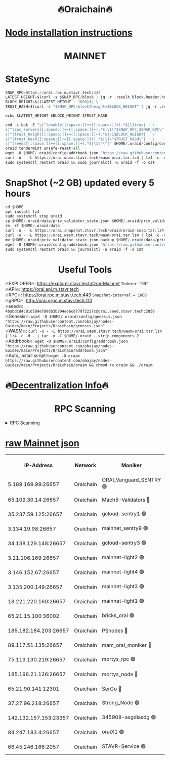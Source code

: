 <h1 align="center"> 🔥Oraichain🔥</h1>

[Node installation instructions](https://github.com/obajay/nodes-Guides/tree/main/Projects/Oraichain)
=
<h1 align="center"> MAINNET</h1>

# StateSync
```python
SNAP_RPC=https://orai.rpc.m.stavr.tech:443
LATEST_HEIGHT=$(curl -s $SNAP_RPC/block | jq -r .result.block.header.height); \
BLOCK_HEIGHT=$((LATEST_HEIGHT - 1000)); \
TRUST_HASH=$(curl -s "$SNAP_RPC/block?height=$BLOCK_HEIGHT" | jq -r .result.block_id.hash)

echo $LATEST_HEIGHT $BLOCK_HEIGHT $TRUST_HASH

sed -i.bak -E "s|^(enable[[:space:]]+=[[:space:]]+).*$|\1true| ; \
s|^(rpc_servers[[:space:]]+=[[:space:]]+).*$|\1\"$SNAP_RPC,$SNAP_RPC\"| ; \
s|^(trust_height[[:space:]]+=[[:space:]]+).*$|\1$BLOCK_HEIGHT| ; \
s|^(trust_hash[[:space:]]+=[[:space:]]+).*$|\1\"$TRUST_HASH\"| ; \
s|^(seeds[[:space:]]+=[[:space:]]+).*$|\1\"\"|" $HOME/.oraid/config/config.toml
oraid tendermint unsafe-reset-all
wget -O $HOME/.oraid/config/addrbook.json "https://raw.githubusercontent.com/obajay/nodes-Guides/main/Projects/Oraichain/addrbook.json"
curl -o - -L https://orai.wasm.stavr.tech/wasm-orai.tar.lz4 | lz4 -c -d - | tar -x -C $HOME/.oraid --strip-components 2
sudo systemctl restart oraid && sudo journalctl -u oraid -f -o cat
```
# SnapShot (~2 GB) updated every 5 hours
```python
cd $HOME
apt install lz4
sudo systemctl stop oraid
cp $HOME/.oraid/data/priv_validator_state.json $HOME/.oraid/priv_validator_state.json.backup
rm -rf $HOME/.oraid/data
curl -o - -L https://orai.snapshot.stavr.tech/oraid/oraid-snap.tar.lz4 | lz4 -c -d - | tar -x -C $HOME/.oraid --strip-components 2
curl -o - -L https://orai.wasm.stavr.tech/wasm-orai.tar.lz4 | lz4 -c -d - | tar -x -C $HOME/.oraid --strip-components 2
mv $HOME/.oraid/priv_validator_state.json.backup $HOME/.oraid/data/priv_validator_state.json
wget -O $HOME/.oraid/config/addrbook.json "https://raw.githubusercontent.com/obajay/nodes-Guides/main/Projects/Oraichain/addrbook.json"
sudo systemctl restart oraid && journalctl -u oraid -f -o cat
```

 <h1 align="center"> Useful Tools</h1>

🔥EXPLORER🔥:     https://explorer.stavr.tech/Orai-Mainnet        `Indexer "ON"` \
🔥API🔥:          https://orai.api.m.stavr.tech \
🔥RPC🔥:          https://orai.rpc.m.stavr.tech:443              `Snapshot-interval = 1000` \
🔥gRPC🔥:         http://orai.grpc.m.stavr.tech:110 \
🔥seed🔥:      `4babdcd4c81d589e789db3b294eebcd779f2227c@orai.seed.stavr.tech:2056` \
🔥Genesis🔥:   `wget -O $HOME/.oraid/config/genesis.json "https://raw.githubusercontent.com/obajay/nodes-Guides/main/Projects/Oraichain/genesis.json"` \
🔥WASM🔥:      `curl -o - -L https://orai.wasm.stavr.tech/wasm-orai.tar.lz4 | lz4 -c -d - | tar -x -C $HOME/.oraid --strip-components 2` \
🔥Addrbook🔥:  `wget -O $HOME/.oraid/config/addrbook.json "https://raw.githubusercontent.com/obajay/nodes-Guides/main/Projects/Oraichain/addrbook.json"` \
🔥Auto_install script🔥:`wget -O oraim https://raw.githubusercontent.com/obajay/nodes-Guides/main/Projects/Oraichain/oraim && chmod +x oraim && ./oraim`

🔥[Decentralization Info](https://github.com/obajay/StateSync-snapshots/tree/main/Projects/Oraichain/Decentralization)🔥
=
<h1 align="center"> RPC Scanning</h1>

<details>
<summary>RPC Scanning</summary>

<h2 align="center"> We scan nodes in real time every 4 hours. And we provide the final result of RPC endpoints.
We cannot influence the operation of these nodes in any way. </h2>


```python
If Voting Power is higher than 0 --> then the Node is a validator of the network and may be subject to attack and be a potential threat to the chain.
```
```python
We marked such validators with a red symbol
```

</details>

[raw Mainnet json](https://rpc-check.oraim.stavr.tech/oraim/rpc-oraim-result.json)
=


<table><tr><th>IP-Address</th><th>Network</th><th>Moniker</th><th>Latest Block Height</th><th>Earliest Block Height</th><th>Catching Up</th><th>Tx Index</th><th>Voting Power</th><th>Scan Time</th></tr><tr><td>5.189.169.99:26657</td><td>Oraichain</td><td>ORAI_Vanguard_SENTRY 🟢</td><td>16183694</td><td>0</td><td>False</td><td>on</td><td>0</td><td>2024-03-13T02:19:45.128662038UTC</td></tr><tr><td>65.109.30.14:26657</td><td>Oraichain</td><td>Mach5-Validators 🔴</td><td>16183705</td><td>0</td><td>False</td><td>off</td><td>644</td><td>2024-03-13T02:20:44.970109243UTC</td></tr><tr><td>35.237.59.125:26657</td><td>Oraichain</td><td>gcloud-sentry1 🟢</td><td>16183694</td><td>1</td><td>False</td><td>on</td><td>0</td><td>2024-03-13T02:19:42.328344824UTC</td></tr><tr><td>3.134.19.98:26657</td><td>Oraichain</td><td>mainnet_sentry9 🟢</td><td>16183700</td><td>1</td><td>False</td><td>on</td><td>0</td><td>2024-03-13T02:20:18.028276941UTC</td></tr><tr><td>34.138.129.148:26657</td><td>Oraichain</td><td>gcloud-sentry3 🟢</td><td>16183703</td><td>1</td><td>False</td><td>on</td><td>0</td><td>2024-03-13T02:20:32.940372171UTC</td></tr><tr><td>3.21.106.169:26657</td><td>Oraichain</td><td>mainnet-light2 🟢</td><td>16183698</td><td>15275144</td><td>False</td><td>on</td><td>0</td><td>2024-03-13T02:20:08.851612538UTC</td></tr><tr><td>3.146.152.67:26657</td><td>Oraichain</td><td>mainnet-light4 🟢</td><td>16183700</td><td>15275144</td><td>False</td><td>on</td><td>0</td><td>2024-03-13T02:20:20.767281333UTC</td></tr><tr><td>3.135.200.149:26657</td><td>Oraichain</td><td>mainnet-light3 🟢</td><td>16183701</td><td>15275144</td><td>False</td><td>on</td><td>0</td><td>2024-03-13T02:20:25.502020841UTC</td></tr><tr><td>18.221.220.160:26657</td><td>Oraichain</td><td>mainnet-light1 🟢</td><td>16183702</td><td>15643601</td><td>False</td><td>on</td><td>0</td><td>2024-03-13T02:20:30.233537203UTC</td></tr><tr><td>65.21.15.100:36002</td><td>Oraichain</td><td>bricks_orai 🟢</td><td>16183705</td><td>15848470</td><td>False</td><td>on</td><td>0</td><td>2024-03-13T02:20:49.506077891UTC</td></tr><tr><td>185.182.184.203:26657</td><td>Oraichain</td><td>PSnodes 🔴</td><td>16183694</td><td>15946937</td><td>False</td><td>off</td><td>22</td><td>2024-03-13T02:19:45.742196616UTC</td></tr><tr><td>89.117.51.135:26657</td><td>Oraichain</td><td>mam_orai_moniker 🔴</td><td>16183694</td><td>15951001</td><td>False</td><td>on</td><td>5</td><td>2024-03-13T02:19:42.632361821UTC</td></tr><tr><td>75.119.130.219:26657</td><td>Oraichain</td><td>mortys_rpc 🟢</td><td>16183704</td><td>15960001</td><td>False</td><td>on</td><td>0</td><td>2024-03-13T02:20:40.338153766UTC</td></tr><tr><td>185.196.21.126:26657</td><td>Oraichain</td><td>mortys_node 🔴</td><td>16183694</td><td>16058801</td><td>False</td><td>on</td><td>168392</td><td>2024-03-13T02:19:45.446811914UTC</td></tr><tr><td>65.21.90.141:12301</td><td>Oraichain</td><td>SerGo 🔴</td><td>16183703</td><td>16083703</td><td>False</td><td>off</td><td>1</td><td>2024-03-13T02:20:37.369404278UTC</td></tr><tr><td>37.27.96.218:26657</td><td>Oraichain</td><td>Strong_Node 🟢</td><td>16183706</td><td>16086201</td><td>False</td><td>on</td><td>0</td><td>2024-03-13T02:20:53.930885146UTC</td></tr><tr><td>142.132.157.153:23357</td><td>Oraichain</td><td>345908-asgdlasdg 🟢</td><td>16183700</td><td>16103383</td><td>False</td><td>on</td><td>0</td><td>2024-03-13T02:20:17.327861850UTC</td></tr><tr><td>84.247.183.4:26657</td><td>Oraichain</td><td>oraiX1 🟢</td><td>16183706</td><td>16177601</td><td>False</td><td>on</td><td>0</td><td>2024-03-13T02:20:54.213424696UTC</td></tr><tr><td>66.45.246.166:2057</td><td>Oraichain</td><td>STAVR-Service 🟢</td><td>16183704</td><td>16182201</td><td>False</td><td>on</td><td>0</td><td>2024-03-13T02:20:40.030769835UTC</td></tr></table>
